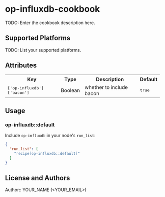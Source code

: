 # op-influxdb-cookbook

TODO: Enter the cookbook description here.

## Supported Platforms

TODO: List your supported platforms.

## Attributes

<table>
  <tr>
    <th>Key</th>
    <th>Type</th>
    <th>Description</th>
    <th>Default</th>
  </tr>
  <tr>
    <td><tt>['op-influxdb']['bacon']</tt></td>
    <td>Boolean</td>
    <td>whether to include bacon</td>
    <td><tt>true</tt></td>
  </tr>
</table>

## Usage

### op-influxdb::default

Include `op-influxdb` in your node's `run_list`:

```json
{
  "run_list": [
    "recipe[op-influxdb::default]"
  ]
}
```

## License and Authors

Author:: YOUR_NAME (<YOUR_EMAIL>)
